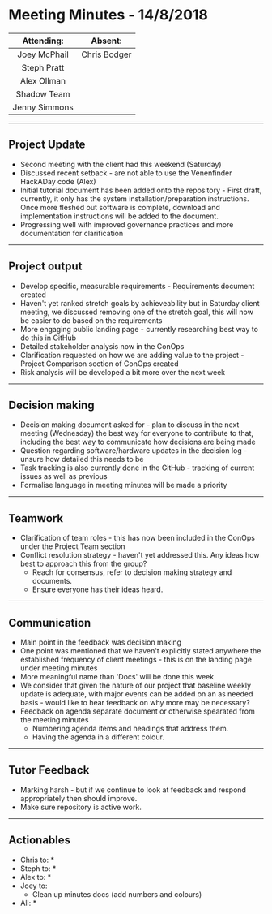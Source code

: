 # Meeting Minutes - 14/8/2018

| Attending: | Absent: |
| :---: | :---: |
| Joey McPhail | Chris Bodger |
| Steph Pratt | |
| Alex Ollman | |
| Shadow Team | |
| Jenny Simmons | |

---

## Project Update
* Second meeting with the client had this weekend (Saturday)
* Discussed recent setback - are not able to use the Venenfinder HackADay code (Alex)
* Initial tutorial document has been added onto the repository - First draft, currently, it only has the system installation/preparation instructions. Once more fleshed out software is complete, download and implementation instructions will be added to the document.
* Progressing well with improved governance practices and more documentation for clarification

---

## Project output
* Develop specific, measurable requirements - Requirements document created
* Haven't yet ranked stretch goals by achieveability but in Saturday client meeting, we discussed removing one of the stretch goal, this will now be easier to do based on the requirements
* More engaging public landing page - currently researching best way to do this in GitHub
* Detailed stakeholder analysis now in the ConOps
* Clarification requested on how we are adding value to the project - Project Comparison section of ConOps created
* Risk analysis will be developed a bit more over the next week

---

## Decision making
* Decision making document asked for - plan to discuss in the next meeting (Wednesday) the best way for everyone to contribute to that, including the best way to communicate how decisions are being made
* Question regarding software/hardware updates in the decision log - unsure how detailed this needs to be 
* Task tracking is also currently done in the GitHub - tracking of current issues as well as previous
* Formalise language in meeting minutes will be made a priority

---
 
## Teamwork
* Clarification of team roles - this has now been included in the ConOps under the Project Team section
* Conflict resolution strategy - haven't yet addressed this. Any ideas how best to approach this from the group?
  * Reach for consensus, refer to decision making strategy and documents.
  * Ensure everyone has their ideas heard.

---

## Communication
* Main point in the feedback was decision making
* One point was mentioned that we haven't explicitly stated anywhere the established frequency of client meetings - this is on the landing page under meeting minutes
* More meaningful name than 'Docs' will be done this week
* We consider that given the nature of our project that baseline weekly update is adequate, with major events can be added on an as needed basis - would like to hear feedback on why more may be necessary?
* Feedback on agenda separate document or otherwise spearated from the meeting minutes
  * Numbering agenda items and headings that address them.
  * Having the agenda in a different colour.

---

## Tutor Feedback
* Marking harsh - but if we continue to look at feedback and respond appropriately then should improve.
* Make sure repository is active work.

---

## Actionables
* Chris to:
  * 
* Steph to:
  * 
* Alex to:
  * 
* Joey to:
  * Clean up minutes docs (add numbers and colours)
* All:
  * 
